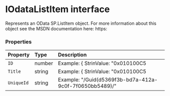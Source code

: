 # IOdataListItem interface





Represents an OData SP.ListItem object. For more information about this object 
see the MSDN documentation here: 
https:




### Properties

| Property	   | Type	| Description|
|:-------------|:-------|:-----------|
|`ID`      | number | Example: { StrinValue: "0x010100C5 |
|`Title`      | string | Example: { StrinValue: "0x010100C5 |
|`UniqueId`      | string | Example: "/Guid(d5369f3b-bd7a-412a-9c0f-7f0650bb5489)/" |




